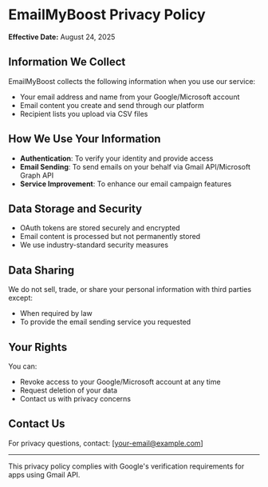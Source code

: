 # EmailMyBoost Privacy Policy

**Effective Date:** August 24, 2025

## Information We Collect
EmailMyBoost collects the following information when you use our service:
- Your email address and name from your Google/Microsoft account
- Email content you create and send through our platform
- Recipient lists you upload via CSV files

## How We Use Your Information
- **Authentication**: To verify your identity and provide access
- **Email Sending**: To send emails on your behalf via Gmail API/Microsoft Graph API
- **Service Improvement**: To enhance our email campaign features

## Data Storage and Security
- OAuth tokens are stored securely and encrypted
- Email content is processed but not permanently stored
- We use industry-standard security measures

## Data Sharing
We do not sell, trade, or share your personal information with third parties except:
- When required by law
- To provide the email sending service you requested

## Your Rights
You can:
- Revoke access to your Google/Microsoft account at any time
- Request deletion of your data
- Contact us with privacy concerns

## Contact Us
For privacy questions, contact: [your-email@example.com]

---

This privacy policy complies with Google's verification requirements for apps using Gmail API.
